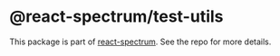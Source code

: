 # @react-spectrum/test-utils

This package is part of [react-spectrum](https://github.com/watheia/rsp-kit). See the repo for more details.
